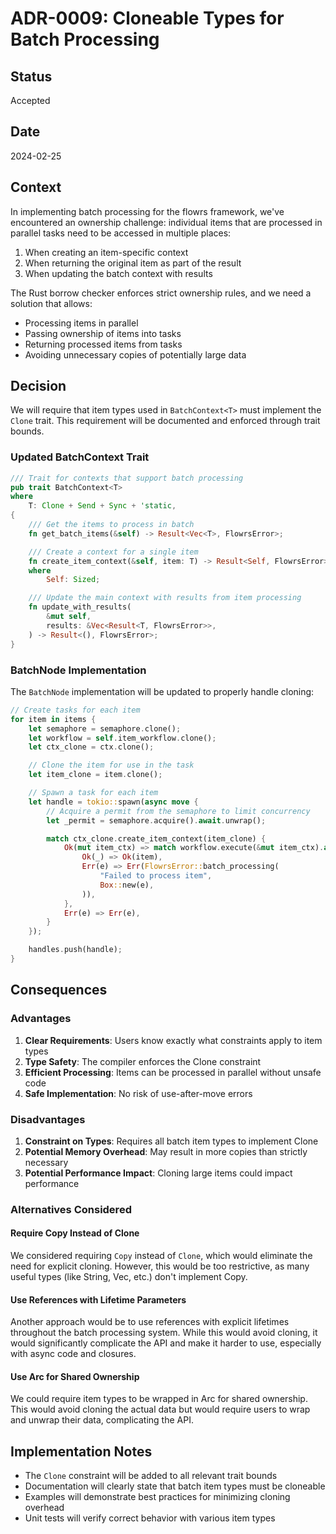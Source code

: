 # ADR-0009: Cloneable Types for Batch Processing

## Status

Accepted

## Date

2024-02-25

## Context

In implementing batch processing for the flowrs framework, we've encountered an ownership challenge: individual items that are processed in parallel tasks need to be accessed in multiple places:

1. When creating an item-specific context
2. When returning the original item as part of the result
3. When updating the batch context with results

The Rust borrow checker enforces strict ownership rules, and we need a solution that allows:

- Processing items in parallel
- Passing ownership of items into tasks
- Returning processed items from tasks
- Avoiding unnecessary copies of potentially large data

## Decision

We will require that item types used in `BatchContext<T>` must implement the `Clone` trait. This requirement will be documented and enforced through trait bounds.

### Updated BatchContext Trait

```rust
/// Trait for contexts that support batch processing
pub trait BatchContext<T>
where
    T: Clone + Send + Sync + 'static,
{
    /// Get the items to process in batch
    fn get_batch_items(&self) -> Result<Vec<T>, FlowrsError>;

    /// Create a context for a single item
    fn create_item_context(&self, item: T) -> Result<Self, FlowrsError>
    where
        Self: Sized;

    /// Update the main context with results from item processing
    fn update_with_results(
        &mut self,
        results: &Vec<Result<T, FlowrsError>>,
    ) -> Result<(), FlowrsError>;
}
```

### BatchNode Implementation

The `BatchNode` implementation will be updated to properly handle cloning:

```rust
// Create tasks for each item
for item in items {
    let semaphore = semaphore.clone();
    let workflow = self.item_workflow.clone();
    let ctx_clone = ctx.clone();

    // Clone the item for use in the task
    let item_clone = item.clone();

    // Spawn a task for each item
    let handle = tokio::spawn(async move {
        // Acquire a permit from the semaphore to limit concurrency
        let _permit = semaphore.acquire().await.unwrap();

        match ctx_clone.create_item_context(item_clone) {
            Ok(mut item_ctx) => match workflow.execute(&mut item_ctx).await {
                Ok(_) => Ok(item),
                Err(e) => Err(FlowrsError::batch_processing(
                    "Failed to process item",
                    Box::new(e),
                )),
            },
            Err(e) => Err(e),
        }
    });

    handles.push(handle);
}
```

## Consequences

### Advantages

1. **Clear Requirements**: Users know exactly what constraints apply to item types
2. **Type Safety**: The compiler enforces the Clone constraint
3. **Efficient Processing**: Items can be processed in parallel without unsafe code
4. **Safe Implementation**: No risk of use-after-move errors

### Disadvantages

1. **Constraint on Types**: Requires all batch item types to implement Clone
2. **Potential Memory Overhead**: May result in more copies than strictly necessary
3. **Potential Performance Impact**: Cloning large items could impact performance

### Alternatives Considered

#### Require Copy Instead of Clone

We considered requiring `Copy` instead of `Clone`, which would eliminate the need for explicit cloning. However, this would be too restrictive, as many useful types (like String, Vec, etc.) don't implement Copy.

#### Use References with Lifetime Parameters

Another approach would be to use references with explicit lifetimes throughout the batch processing system. While this would avoid cloning, it would significantly complicate the API and make it harder to use, especially with async code and closures.

#### Use Arc for Shared Ownership

We could require item types to be wrapped in Arc for shared ownership. This would avoid cloning the actual data but would require users to wrap and unwrap their data, complicating the API.

## Implementation Notes

- The `Clone` constraint will be added to all relevant trait bounds
- Documentation will clearly state that batch item types must be cloneable
- Examples will demonstrate best practices for minimizing cloning overhead
- Unit tests will verify correct behavior with various item types
